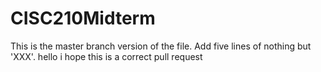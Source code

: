 # CISC210Midterm
This is the master branch version of the file.  Add five lines of nothing but 'XXX'.
hello i hope this is a correct pull request

